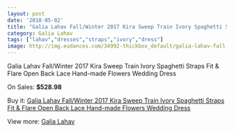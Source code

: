 ```yaml
---
layout: post
date: '2018-05-02'
title: "Galia Lahav Fall/Winter 2017 Kira Sweep Train Ivory Spaghetti Straps Fit & Flare Open Back Lace Hand-made Flowers Wedding Dress"
category: Galia Lahav
tags: ["lahav","dresses","straps","ivory","dress"]
image: http://img.eudances.com/34992-thickbox_default/galia-lahav-fall-winter-2017-kira-sweep-train-ivory-spaghetti-straps-fit-flare-open-back-lace-hand-made-flowers-wedding-dress.jpg
---
```

Galia Lahav Fall/Winter 2017 Kira Sweep Train Ivory Spaghetti Straps Fit & Flare Open Back Lace Hand-made Flowers Wedding Dress

On Sales: **$528.98**
<a href="https://www.eudances.com/en/galia-lahav/10547-galia-lahav-fall-winter-2017-kira-sweep-train-ivory-spaghetti-straps-fit-flare-open-back-lace-hand-made-flowers-wedding-dress.html"><amp-img layout="responsive" width="600" height="600" src="//img.eudances.com/34992-thickbox_default/galia-lahav-fall-winter-2017-kira-sweep-train-ivory-spaghetti-straps-fit-flare-open-back-lace-hand-made-flowers-wedding-dress.jpg" alt="Galia Lahav Fall/Winter 2017 Kira Sweep Train Ivory Spaghetti Straps Fit & Flare Open Back Lace Hand-made Flowers Wedding Dress 0" /></a>
<a href="https://www.eudances.com/en/galia-lahav/10547-galia-lahav-fall-winter-2017-kira-sweep-train-ivory-spaghetti-straps-fit-flare-open-back-lace-hand-made-flowers-wedding-dress.html"><amp-img layout="responsive" width="600" height="600" src="//img.eudances.com/34997-thickbox_default/galia-lahav-fall-winter-2017-kira-sweep-train-ivory-spaghetti-straps-fit-flare-open-back-lace-hand-made-flowers-wedding-dress.jpg" alt="Galia Lahav Fall/Winter 2017 Kira Sweep Train Ivory Spaghetti Straps Fit & Flare Open Back Lace Hand-made Flowers Wedding Dress 1" /></a>
<a href="https://www.eudances.com/en/galia-lahav/10547-galia-lahav-fall-winter-2017-kira-sweep-train-ivory-spaghetti-straps-fit-flare-open-back-lace-hand-made-flowers-wedding-dress.html"><amp-img layout="responsive" width="600" height="600" src="//img.eudances.com/34996-thickbox_default/galia-lahav-fall-winter-2017-kira-sweep-train-ivory-spaghetti-straps-fit-flare-open-back-lace-hand-made-flowers-wedding-dress.jpg" alt="Galia Lahav Fall/Winter 2017 Kira Sweep Train Ivory Spaghetti Straps Fit & Flare Open Back Lace Hand-made Flowers Wedding Dress 2" /></a>
<a href="https://www.eudances.com/en/galia-lahav/10547-galia-lahav-fall-winter-2017-kira-sweep-train-ivory-spaghetti-straps-fit-flare-open-back-lace-hand-made-flowers-wedding-dress.html"><amp-img layout="responsive" width="600" height="600" src="//img.eudances.com/34995-thickbox_default/galia-lahav-fall-winter-2017-kira-sweep-train-ivory-spaghetti-straps-fit-flare-open-back-lace-hand-made-flowers-wedding-dress.jpg" alt="Galia Lahav Fall/Winter 2017 Kira Sweep Train Ivory Spaghetti Straps Fit & Flare Open Back Lace Hand-made Flowers Wedding Dress 3" /></a>
<a href="https://www.eudances.com/en/galia-lahav/10547-galia-lahav-fall-winter-2017-kira-sweep-train-ivory-spaghetti-straps-fit-flare-open-back-lace-hand-made-flowers-wedding-dress.html"><amp-img layout="responsive" width="600" height="600" src="//img.eudances.com/34994-thickbox_default/galia-lahav-fall-winter-2017-kira-sweep-train-ivory-spaghetti-straps-fit-flare-open-back-lace-hand-made-flowers-wedding-dress.jpg" alt="Galia Lahav Fall/Winter 2017 Kira Sweep Train Ivory Spaghetti Straps Fit & Flare Open Back Lace Hand-made Flowers Wedding Dress 4" /></a>
<a href="https://www.eudances.com/en/galia-lahav/10547-galia-lahav-fall-winter-2017-kira-sweep-train-ivory-spaghetti-straps-fit-flare-open-back-lace-hand-made-flowers-wedding-dress.html"><amp-img layout="responsive" width="600" height="600" src="//img.eudances.com/34993-thickbox_default/galia-lahav-fall-winter-2017-kira-sweep-train-ivory-spaghetti-straps-fit-flare-open-back-lace-hand-made-flowers-wedding-dress.jpg" alt="Galia Lahav Fall/Winter 2017 Kira Sweep Train Ivory Spaghetti Straps Fit & Flare Open Back Lace Hand-made Flowers Wedding Dress 5" /></a>

Buy it: [Galia Lahav Fall/Winter 2017 Kira Sweep Train Ivory Spaghetti Straps Fit & Flare Open Back Lace Hand-made Flowers Wedding Dress](https://www.eudances.com/en/galia-lahav/10547-galia-lahav-fall-winter-2017-kira-sweep-train-ivory-spaghetti-straps-fit-flare-open-back-lace-hand-made-flowers-wedding-dress.html "Galia Lahav Fall/Winter 2017 Kira Sweep Train Ivory Spaghetti Straps Fit & Flare Open Back Lace Hand-made Flowers Wedding Dress")

View more: [Galia Lahav](https://www.eudances.com/en/119-galia-lahav "Galia Lahav")